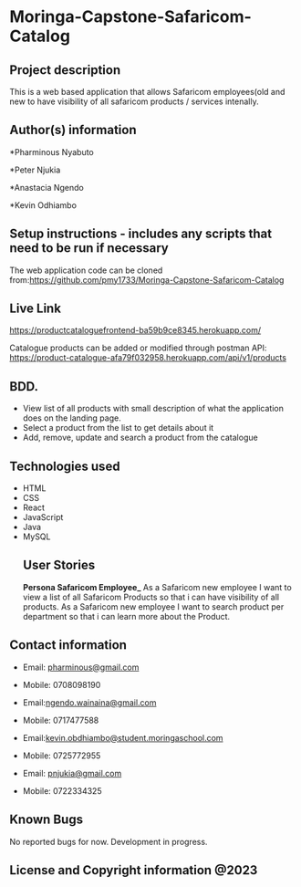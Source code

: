 # Moringa-Capstone-Safaricom-Catalog
## Project description
This is a web based application that allows Safaricom employees(old and new to have visibility of all safaricom products / services intenally.
## Author(s) information
*Pharminous Nyabuto

*Peter Njukia

*Anastacia Ngendo

*Kevin Odhiambo

## Setup instructions - includes any scripts that need to be run if necessary

The web application code can be cloned from:https://github.com/pmy1733/Moringa-Capstone-Safaricom-Catalog
## Live Link
https://productcataloguefrontend-ba59b9ce8345.herokuapp.com/

Catalogue products can be added or modified through postman API:
https://product-catalogue-afa79f032958.herokuapp.com/api/v1/products
## BDD.
* View list of all products with  small description of what the application does on the landing page.
* Select a product from the list to get details about it
* Add, remove, update and search a product from the catalogue
## Technologies used
* HTML
* CSS
* React
* JavaScript
* Java
* MySQL
  ## User Stories
   **Persona Safaricom Employee_**
  As a Safaricom new employee I want to view a list of all Safaricom Products so that i can have visibility of all products.
  As a Safaricom new employee I want to search product per department so that i can learn more about the Product.
## Contact information
* Email: pharminous@gmail.com
* Mobile: 0708098190

* Email:ngendo.wainaina@gmail.com
* Mobile: 0717477588

* Email:kevin.obdhiambo@student.moringaschool.com
* Mobile: 0725772955

* Email: pnjukia@gmail.com
* Mobile: 0722334325

## Known Bugs
No reported bugs for now. Development in progress.
## License and Copyright information @2023
